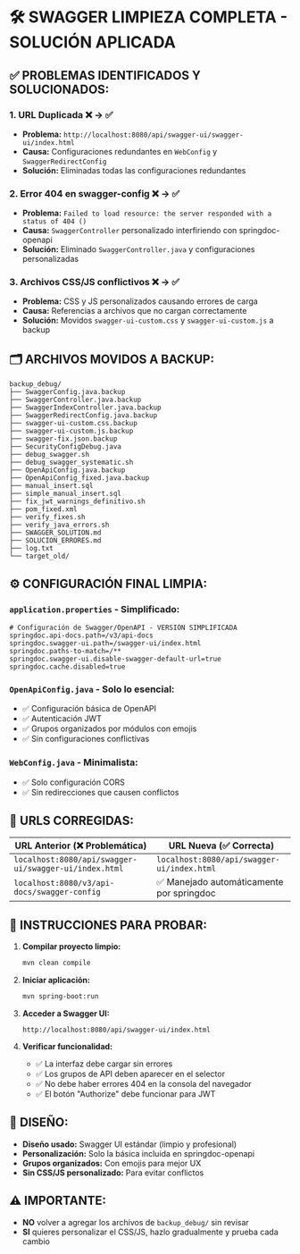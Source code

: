 # 🛠️ SWAGGER LIMPIEZA COMPLETA - SOLUCIÓN APLICADA

## ✅ **PROBLEMAS IDENTIFICADOS Y SOLUCIONADOS:**

### 1. **URL Duplicada** ❌ → ✅
- **Problema:** `http://localhost:8080/api/swagger-ui/swagger-ui/index.html` 
- **Causa:** Configuraciones redundantes en `WebConfig` y `SwaggerRedirectConfig`
- **Solución:** Eliminadas todas las configuraciones redundantes

### 2. **Error 404 en swagger-config** ❌ → ✅
- **Problema:** `Failed to load resource: the server responded with a status of 404 ()` 
- **Causa:** `SwaggerController` personalizado interfiriendo con springdoc-openapi
- **Solución:** Eliminado `SwaggerController.java` y configuraciones personalizadas

### 3. **Archivos CSS/JS conflictivos** ❌ → ✅
- **Problema:** CSS y JS personalizados causando errores de carga
- **Causa:** Referencias a archivos que no cargan correctamente
- **Solución:** Movidos `swagger-ui-custom.css` y `swagger-ui-custom.js` a backup

## 🗂️ **ARCHIVOS MOVIDOS A BACKUP:**

```
backup_debug/
├── SwaggerConfig.java.backup
├── SwaggerController.java.backup  
├── SwaggerIndexController.java.backup
├── SwaggerRedirectConfig.java.backup
├── swagger-ui-custom.css.backup
├── swagger-ui-custom.js.backup
├── swagger-fix.json.backup
├── SecurityConfigDebug.java
├── debug_swagger.sh
├── debug_swagger_systematic.sh
├── OpenApiConfig.java.backup
├── OpenApiConfig_fixed.java.backup
├── manual_insert.sql
├── simple_manual_insert.sql
├── fix_jwt_warnings_definitivo.sh
├── pom_fixed.xml
├── verify_fixes.sh
├── verify_java_errors.sh
├── SWAGGER_SOLUTION.md
├── SOLUCION_ERRORES.md
├── log.txt
└── target_old/
```

## ⚙️ **CONFIGURACIÓN FINAL LIMPIA:**

### `application.properties` - Simplificado:
```properties
# Configuración de Swagger/OpenAPI - VERSIÓN SIMPLIFICADA
springdoc.api-docs.path=/v3/api-docs
springdoc.swagger-ui.path=/swagger-ui/index.html
springdoc.paths-to-match=/**
springdoc.swagger-ui.disable-swagger-default-url=true
springdoc.cache.disabled=true
```

### `OpenApiConfig.java` - Solo lo esencial:
- ✅ Configuración básica de OpenAPI
- ✅ Autenticación JWT
- ✅ Grupos organizados por módulos con emojis
- ✅ Sin configuraciones conflictivas

### `WebConfig.java` - Minimalista:
- ✅ Solo configuración CORS
- ✅ Sin redirecciones que causen conflictos

## 🎯 **URLS CORREGIDAS:**

| URL Anterior (❌ Problemática) | URL Nueva (✅ Correcta) |
|--------------------------------|-------------------------|
| `localhost:8080/api/swagger-ui/swagger-ui/index.html` | `localhost:8080/api/swagger-ui/index.html` |
| `localhost:8080/v3/api-docs/swagger-config` | ✅ Manejado automáticamente por springdoc |

## 🚀 **INSTRUCCIONES PARA PROBAR:**

1. **Compilar proyecto limpio:**
   ```bash
   mvn clean compile
   ```

2. **Iniciar aplicación:**
   ```bash
   mvn spring-boot:run
   ```

3. **Acceder a Swagger UI:**
   ```
   http://localhost:8080/api/swagger-ui/index.html
   ```

4. **Verificar funcionalidad:**
   - ✅ La interfaz debe cargar sin errores
   - ✅ Los grupos de API deben aparecer en el selector
   - ✅ No debe haber errores 404 en la consola del navegador
   - ✅ El botón "Authorize" debe funcionar para JWT

## 🎨 **DISEÑO:**

- **Diseño usado:** Swagger UI estándar (limpio y profesional)
- **Personalización:** Solo la básica incluida en springdoc-openapi
- **Grupos organizados:** Con emojis para mejor UX
- **Sin CSS/JS personalizado:** Para evitar conflictos

## ⚠️ **IMPORTANTE:**

- **NO** volver a agregar los archivos de `backup_debug/` sin revisar
- **SI** quieres personalizar el CSS/JS, hazlo gradualmente y prueba cada cambio